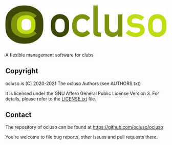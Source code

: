 # ![ocluso](readme-logo.svg)
A flexible management software for clubs

## Copyright
ocluso is (C) 2020-2021 The ocluso Authors (see AUTHORS.txt)

It is licensed under the GNU Affero General Public License Version 3.
For details, please refer to the [LICENSE.txt](./LICENSE.txt) file.

## Contact
The repository of ocluso can be found at https://github.com/ocluso/ocluso

You're welcome to file bug reports, other issues and pull requests there.
